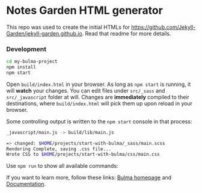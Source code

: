 # Notes Garden HTML generator

This repo was used to create the initial HTMLs for https://github.com/Jekyll-Garden/jekyll-garden.github.io. Read that readme for more details.

### Development
```sh
cd my-bulma-project
npm install
npm start
```

Open `build/index.html` in your browser.
As long as `npm start` is running, it will **watch** your changes. You can edit files under `src/_sass` and `src/_javascript` folder at will. Changes are **immediately** compiled to their destinations, where `build/index.html` will pick them up upon reload in your browser.

Some controlling output is written to the `npm start` console in that process:

```sh
_javascript/main.js -> build/lib/main.js

=> changed: $HOME/projects/start-with-bulma/_sass/main.scss
Rendering Complete, saving .css file...
Wrote CSS to $HOME/projects/start-with-bulma/css/main.css
```

Use `npm run` to show all available commands:


If you want to learn more, follow these links: [Bulma homepage](http://bulma.io) and [Documentation](http://bulma.io/documentation/overview/start/).